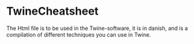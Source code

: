 # TwineCheatsheet

The Html file is to be used in the Twine-software, it is in danish, and is a compilation of different techniques you can use in Twine. 
